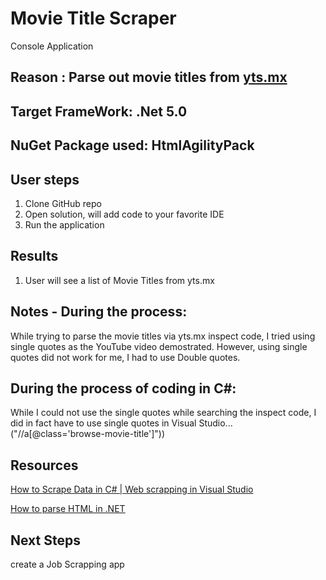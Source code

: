 # Movie Title Scraper

Console Application


## Reason : Parse out movie titles from [yts.mx](https://yts.mx/) 

## Target FrameWork: .Net 5.0
## NuGet Package used: HtmlAgilityPack


## User steps
1. Clone GitHub repo
2. Open solution, will add code to your favorite IDE
3. Run the application 
## Results
1. User will see a list of Movie Titles from yts.mx


## Notes - During the process:
While trying to parse the movie titles via yts.mx inspect code, I tried using single quotes as the YouTube video demostrated.
However, using single quotes did not work for me, I had to use Double quotes.  

## During the process of coding in C#:
While I could not use the single quotes while searching the inspect code, I did in fact have to use single quotes in Visual Studio... 
("//a[@class='browse-movie-title']"))

## Resources
 [How to Scrape Data in C# | Web scrapping in Visual Studio](https://www.youtube.com/watch?v=wwPx8QJn9Kk&t=348s) 
 
 [How to parse HTML in .NET](https://scrapingant.com/blog/parse-html-dot-net)

## Next Steps
create a Job Scrapping app
